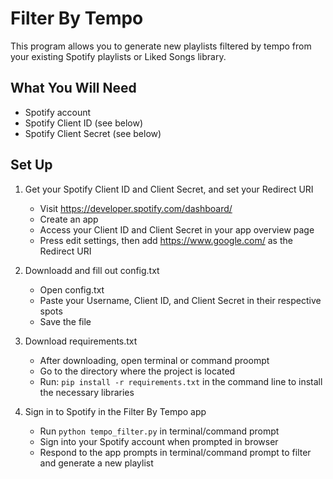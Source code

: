 # Filter By Tempo
This program allows you to generate new playlists filtered by tempo
from your existing Spotify playlists or Liked Songs library.

## What You Will Need
- Spotify account
- Spotify Client ID (see below)
- Spotify Client Secret (see below)

## Set Up
1. Get your Spotify Client ID and Client Secret, and set your Redirect URI
	- Visit https://developer.spotify.com/dashboard/
	- Create an app
	- Access your Client ID and Client Secret in your app overview page
	- Press edit settings, then add https://www.google.com/ as the Redirect URI

2. Downloadd and fill out config.txt
	- Open config.txt
	- Paste your Username, Client ID, and Client Secret in their respective spots
	- Save the file

3. Download requirements.txt
	- After downloading, open terminal or command proompt
	- Go to the directory where the project is located
	- Run: `pip install -r requirements.txt` in the command line to install the necessary libraries

4. Sign in to Spotify in the Filter By Tempo app
	- Run `python tempo_filter.py` in terminal/command prompt
	- Sign into your Spotify account when prompted in browser
	- Respond to the app prompts in terminal/command prompt to filter and generate a new playlist